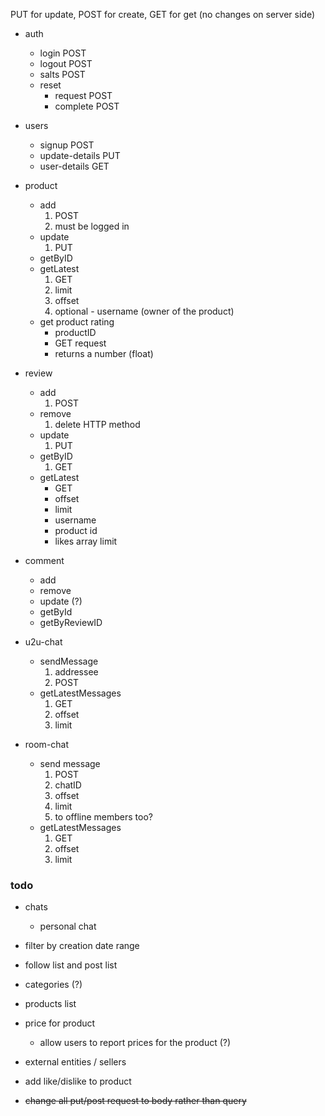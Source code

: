 
PUT for update, POST for create, GET for get (no changes on server side)

* auth
    * login  POST
    * logout POST
    * salts POST
    * reset 
        * request POST
        * complete POST
* users
    * signup POST
    * update-details PUT
    * user-details GET
* product
    * add 
        1. POST
        2. must be logged in
    * update
        1. PUT
    * getByID
    * getLatest
        1. GET
        1. limit
        2. offset
        3. optional - username (owner of the product)
    * get product rating
        * productID
        * GET request
        * returns a number (float)
* review
    * add
        1. POST
    * remove
        1. delete HTTP method
    * update
        1. PUT
    * getByID
        1. GET
    * getLatest
        * GET
        * offset
        * limit
        * username
        * product id
        * likes array limit
* comment
    * add
    * remove
    * update (?)
    * getById
    * getByReviewID

* u2u-chat
    * sendMessage
        1. addressee
        2. POST
    * getLatestMessages
        1. GET
        2. offset
        3. limit
* room-chat
    * send message
        1. POST
        1. chatID
        2. offset
        3. limit
        4. to offline members too?
    *  getLatestMessages
        1. GET
        2. offset
        3. limit


### todo

* chats
    * personal chat
* filter by creation date range
* follow list and post list
* categories (?)
* products list
* price for product
    * allow users to report prices for the product (?)
* external entities / sellers

* add like/dislike to product
* ~~change all put/post request to body rather than query~~